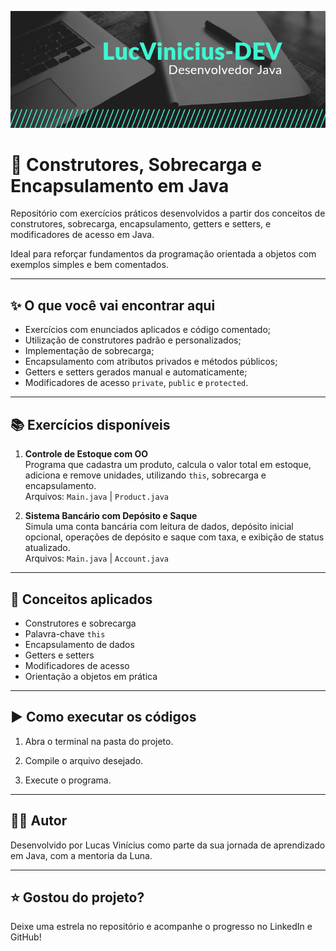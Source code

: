 ![Banner](./banner.png)

# 🧱 Construtores, Sobrecarga e Encapsulamento em Java

Repositório com exercícios práticos desenvolvidos a partir dos conceitos de construtores, sobrecarga, encapsulamento, getters e setters, e modificadores de acesso em Java.

Ideal para reforçar fundamentos da programação orientada a objetos com exemplos simples e bem comentados.

---

## ✨ O que você vai encontrar aqui

- Exercícios com enunciados aplicados e código comentado;
- Utilização de construtores padrão e personalizados;
- Implementação de sobrecarga;
- Encapsulamento com atributos privados e métodos públicos;
- Getters e setters gerados manual e automaticamente;
- Modificadores de acesso `private`, `public` e `protected`.

---

## 📚 Exercícios disponíveis

1. **Controle de Estoque com OO**  
   Programa que cadastra um produto, calcula o valor total em estoque, adiciona e remove unidades, utilizando `this`, sobrecarga e encapsulamento.  
   Arquivos: `Main.java` | `Product.java`

2. **Sistema Bancário com Depósito e Saque**  
   Simula uma conta bancária com leitura de dados, depósito inicial opcional, operações de depósito e saque com taxa, e exibição de status atualizado.  
   Arquivos: `Main.java` | `Account.java`

---

## 🧠 Conceitos aplicados

- Construtores e sobrecarga
- Palavra-chave `this`
- Encapsulamento de dados
- Getters e setters
- Modificadores de acesso
- Orientação a objetos em prática

---

## ▶️ Como executar os códigos

1. Abra o terminal na pasta do projeto.

2. Compile o arquivo desejado.

3. Execute o programa.

---

## 👨‍💻 Autor

Desenvolvido por Lucas Vinícius como parte da sua jornada de aprendizado em Java, com a mentoria da Luna.


---

## ⭐ Gostou do projeto?

Deixe uma estrela no repositório e acompanhe o progresso no LinkedIn e GitHub!
